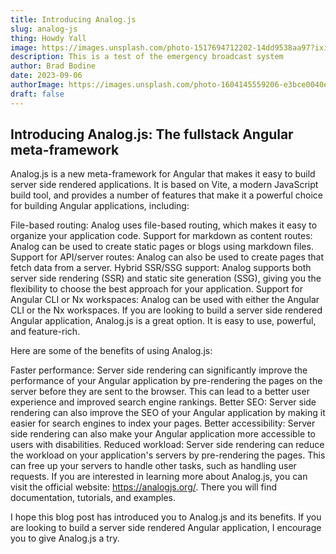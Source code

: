 ```yaml
---
title: Introducing Analog.js
slug: analog-js
thing: Howdy Yall
image: https://images.unsplash.com/photo-1517694712202-14dd9538aa97?ixid=M3w0OTkxMTJ8MHwxfHNlYXJjaHwzfHxjb21wdXRlcnxlbnwwfHx8fDE2OTQxMjIyNTV8MA&ixlib=rb-4.0.3
description: This is a test of the emergency broadcast system
author: Brad Bodine
date: 2023-09-06
authorImage: https://images.unsplash.com/photo-1604145559206-e3bce0040e2d?ixid=M3w0OTkxMTJ8MHwxfHNlYXJjaHw0fHxkZXZlbG9wZXJ8ZW58MHwyfHx8MTY5NDEyMjM2M3ww&ixlib=rb-4.0.3
draft: false
---
```


## Introducing Analog.js: The fullstack Angular meta-framework

Analog.js is a new meta-framework for Angular that makes it easy to build server side rendered applications. It is based on Vite, a modern JavaScript build tool, and provides a number of features that make it a powerful choice for building Angular applications, including:

File-based routing: Analog uses file-based routing, which makes it easy to organize your application code.
Support for markdown as content routes: Analog can be used to create static pages or blogs using markdown files.
Support for API/server routes: Analog can also be used to create pages that fetch data from a server.
Hybrid SSR/SSG support: Analog supports both server side rendering (SSR) and static site generation (SSG), giving you the flexibility to choose the best approach for your application.
Support for Angular CLI or Nx workspaces: Analog can be used with either the Angular CLI or the Nx workspaces.
If you are looking to build a server side rendered Angular application, Analog.js is a great option. It is easy to use, powerful, and feature-rich.

Here are some of the benefits of using Analog.js:

Faster performance: Server side rendering can significantly improve the performance of your Angular application by pre-rendering the pages on the server before they are sent to the browser. This can lead to a better user experience and improved search engine rankings.
Better SEO: Server side rendering can also improve the SEO of your Angular application by making it easier for search engines to index your pages.
Better accessibility: Server side rendering can also make your Angular application more accessible to users with disabilities.
Reduced workload: Server side rendering can reduce the workload on your application's servers by pre-rendering the pages. This can free up your servers to handle other tasks, such as handling user requests.
If you are interested in learning more about Analog.js, you can visit the official website: https://analogjs.org/. There you will find documentation, tutorials, and examples.

I hope this blog post has introduced you to Analog.js and its benefits. If you are looking to build a server side rendered Angular application, I encourage you to give Analog.js a try.
